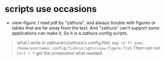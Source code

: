 # scripts use occasions
- view-figure: I read pdf by "zathura", and always trouble with figures or tables that are far away from the text. And "zathura" can't support some applications can make it. So it is a zathura config scripts.
> what I write in zathurarc(zathura's config file):
`map <C-f> exec /home/username/.config/fish/scripts/view-figure.fish`
Then can run `Ctrl + f` get the screenshot what needed.
